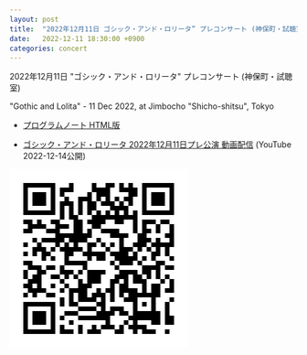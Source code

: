 ```yaml
---
layout: post
title:  "2022年12月11日 ゴシック・アンド・ロリータ” プレコンサート (神保町・試聴室)"
date:   2022-12-11 18:30:00 +0900
categories: concert
---
```


2022年12月11日 "ゴシック・アンド・ロリータ" プレコンサート (神保町・試聴室)

"Gothic and Lolita" - 11 Dec 2022, at Jimbocho "Shicho-shitsu", Tokyo

- [プログラムノート HTML版](/docs/20221211_mumyo_program_note.html)

- [ゴシック・アンド・ロリータ 2022年12月11日プレ公演 動画配信](https://www.youtube.com/watch?v=kt1oM0ZX4Gw&list=PL06XdiJBdmd9mPNI5BH8qJJu7YydO_fwr&index=1)  (YouTube 2022-12-14公開) 

![動画視聴ページQRコード](/c905bcc49e91ae8157aad97a558e4eaebe37eef8.png)

